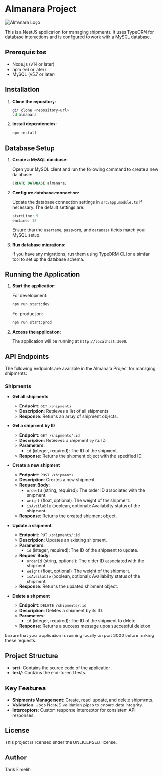 # Almanara Project

![Almanara Logo](https://ci3.googleusercontent.com/meips/ADKq_NYM11xsGMrTdbgaJAs6y8XjQvd9aT0MC5fYPevxH36ju_X1eh-fAUFHaMvj8gHROF5Cjthm17S54uZcD0sjuy6y6X6a6RIYt-1a4EANRdagtTv52B7iJgiX57KPE768WVYwUeV1wbXaKhop6bex4vuJ0Y5S=s0-d-e1-ft#https://avatars.mds.yandex.net/get-mail-signature/222735/c1b639a5525193dbf2917172b4a70045/orig)

This is a NestJS application for managing shipments. It uses TypeORM for database interactions and is configured to work with a MySQL database.

## Prerequisites

- Node.js (v14 or later)
- npm (v6 or later)
- MySQL (v5.7 or later)

## Installation

1. **Clone the repository:**

   ```bash
   git clone <repository-url>
   cd almanara
   ```

2. **Install dependencies:**

   ```bash
   npm install
   ```

## Database Setup

1. **Create a MySQL database:**

   Open your MySQL client and run the following command to create a new database:

   ```sql
   CREATE DATABASE almanara;
   ```

2. **Configure database connection:**

   Update the database connection settings in `src/app.module.ts` if necessary. The default settings are:

   ```typescript:src/app.module.ts
   startLine: 9
   endLine: 18
   ```

   Ensure that the `username`, `password`, and `database` fields match your MySQL setup.

3. **Run database migrations:**

   If you have any migrations, run them using TypeORM CLI or a similar tool to set up the database schema.

## Running the Application

1. **Start the application:**

   For development:

   ```bash
   npm run start:dev
   ```

   For production:

   ```bash
   npm run start:prod
   ```

2. **Access the application:**

   The application will be running at `http://localhost:3000`.


## API Endpoints

The following endpoints are available in the Almanara Project for managing shipments:

### Shipments

- **Get all shipments**

  - **Endpoint**: `GET /shipments`
  - **Description**: Retrieves a list of all shipments.
  - **Response**: Returns an array of shipment objects.

- **Get a shipment by ID**

  - **Endpoint**: `GET /shipments/:id`
  - **Description**: Retrieves a shipment by its ID.
  - **Parameters**: 
    - `id` (integer, required): The ID of the shipment.
  - **Response**: Returns the shipment object with the specified ID.

- **Create a new shipment**

  - **Endpoint**: `POST /shipments`
  - **Description**: Creates a new shipment.
  - **Request Body**: 
    - `orderId` (string, required): The order ID associated with the shipment.
    - `weight` (float, optional): The weight of the shipment.
    - `isAvailable` (boolean, optional): Availability status of the shipment.
  - **Response**: Returns the created shipment object.

- **Update a shipment**

  - **Endpoint**: `PUT /shipments/:id`
  - **Description**: Updates an existing shipment.
  - **Parameters**: 
    - `id` (integer, required): The ID of the shipment to update.
  - **Request Body**: 
    - `orderId` (string, optional): The order ID associated with the shipment.
    - `weight` (float, optional): The weight of the shipment.
    - `isAvailable` (boolean, optional): Availability status of the shipment.
  - **Response**: Returns the updated shipment object.

- **Delete a shipment**

  - **Endpoint**: `DELETE /shipments/:id`
  - **Description**: Deletes a shipment by its ID.
  - **Parameters**: 
    - `id` (integer, required): The ID of the shipment to delete.
  - **Response**: Returns a success message upon successful deletion.



Ensure that your application is running locally on port 3000 before making these requests.


## Project Structure

- **src/**: Contains the source code of the application.
- **test/**: Contains the end-to-end tests.

## Key Features

- **Shipments Management**: Create, read, update, and delete shipments.
- **Validation**: Uses NestJS validation pipes to ensure data integrity.
- **Interceptors**: Custom response interceptor for consistent API responses.

## License

This project is licensed under the UNLICENSED license.

## Author

Tarik Elmelih
